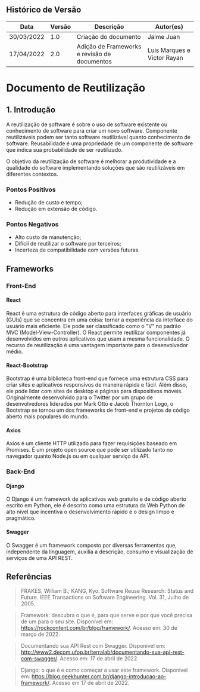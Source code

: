 ## Histórico de Versão

| Data       | Versão | Descrição                                    | Autor(es)                  |
| ---------- | ------ | -------------------------------------------- | -------------------------- |
| 30/03/2022 | 1.0    | Criação do documento                         | Jaime Juan                 |
| 17/04/2022 | 2.0    | Adição de Frameworks e revisão de documentos | Luis Marques e Victor Rayan |

# Documento de Reutilização

## 1. Introdução

A reutilização de software é sobre o uso de software existente ou conhecimento de software para criar um novo software. Componente reutilizáveis podem ser tanto software reutilizável quanto conhecimento de software. Reusabilidade é uma propriedade de um componente de software que indica sua probabilidade de ser reutilizado.

O objetivo da reutilização de software é melhorar a produtividade e a qualidade do software implementando soluções que são reutilizáveis ​​em diferentes contextos.

### Pontos Positivos

-   Redução de custo e tempo;
-   Redução em extensão de código.

### Pontos Negativos

-   Alto custo de manutenção;
-   Difícil de reutilizar o software por terceiros;
-   Incerteza de compatibilidade com versões futuras.

## Frameworks

### Front-End

#### React

React é uma estrutura de código aberto para interfaces gráficas de usuário (GUIs) que se concentra em uma coisa: tornar a experiência da interface do usuário mais eficiente. Ele pode ser classificado como o "V" no padrão MVC (Model-View-Controller). O React permite reutilizar componentes já desenvolvidos em outros aplicativos que usam a mesma funcionalidade. O recurso de reutilização é uma vantagem importante para o desenvolvedor médio.

#### React-Bootstrap

Bootstrap é uma biblioteca front-end que fornece uma estrutura CSS para criar sites e aplicativos responsivos de maneira rápida e fácil. Além disso, ele pode lidar com sites de desktop e páginas para dispositivos móveis. Originalmente desenvolvido para o Twitter por um grupo de desenvolvedores liderados por Mark Otto e Jacob Thornton Logo, o Bootstrap se tornou um dos frameworks de front-end e projetos de código aberto mais populares do mundo.

#### Axios

Axios é um cliente HTTP utilizado para fazer requisições baseado em Promises. É um projeto open source que pode ser utilizado tanto no navegador quanto Node.js ou em qualquer serviço de API.

### Back-End

#### Django

O Django é um framework de aplicativos web gratuito e de código aberto escrito em Python, ele é descrito como uma estrutura da Web Python de alto nível que incentiva o desenvolvimento rápido e o design limpo e pragmático.

#### Swagger

O Swagger é um framework composto por diversas ferramentas que, independente da linguagem, auxilia a descrição, consumo e visualização de serviços de uma API REST.

## Referências

> FRAKES, William B.; KANG, Kyo. Software Reuse Research: Status and Future. IEEE Transactions on Software Engineering. Vol. 31, Julho de 2005.

> Framework: descubra o que é, para que serve e por que você precisa de um para o seu site. Disponível em: <https://rockcontent.com/br/blog/framework/>. Acesso em: 30 de março de 2022.

> Documentando sua API Rest com Swagger. Disponivel em: <http://www2.decom.ufop.br/terralab/documentando-sua-api-rest-com-swagger/>. Acesso em: 17 de abril de 2022.

> Django: o que é e como começar a usar este framework. Disponivel em: <https://blog.geekhunter.com.br/django-introducao-ao-framework/>. Acesso em 17 de abril de 2022.
